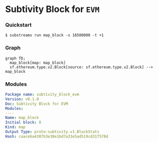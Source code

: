 # **Subtivity** Block for `EVM`

### Quickstart

```
$ substreams run map_block -s 16500000 -t +1
```

### Graph

```mermaid
graph TD;
  map_block[map: map_block]
  sf.ethereum.type.v2.Block[source: sf.ethereum.type.v2.Block] --> map_block
```

### Modules

```yaml
Package name: subtivity_block_evm
Version: v0.1.0
Doc: Subtivity Block for EVM
Modules:
----
Name: map_block
Initial block: 0
Kind: map
Output Type: proto:subtivity.v1.BlockStats
Hash: caace6a4307b3e38e1bd7a33e5ad519cd31f578d
```